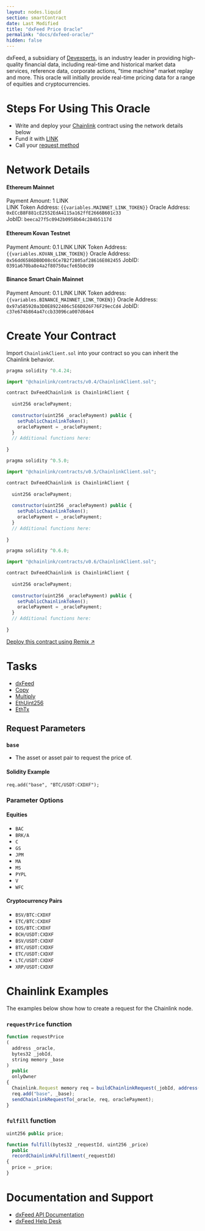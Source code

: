 ```yaml
---
layout: nodes.liquid
section: smartContract
date: Last Modified
title: "dxFeed Price Oracle"
permalink: "docs/dxfeed-oracle/"
hidden: false
---
```

dxFeed, a subsidiary of <a href="https://devexperts.com" target="_blank">Devexperts</a>, is an industry leader in providing high-quality financial data, including real-time and historical market data services, reference data, corporate actions, "time machine" market replay and more. This oracle will initially provide real-time pricing data for a range of equities and cryptocurrencies.  

# Steps For Using This Oracle

- Write and deploy your [Chainlink](../example-walkthrough) contract using the network details below
- Fund it with [LINK](../link-token-contracts)
- Call your [request method](#section-chainlink-examples)

# Network Details

#### Ethereum Mainnet
Payment Amount: 1 LINK  
LINK Token Address: `{{variables.MAINNET_LINK_TOKEN}}` 
Oracle Address: `0xECcB8F881cE2552EdA4115a162ffE2666B601c33`  
JobID: `beeca27f5c0942b0958b64c284b5117d`  

#### Ethereum Kovan Testnet
Payment Amount: 0.1  LINK
LINK Token Address: `{{variables.KOVAN_LINK_TOKEN}}`
Oracle Address: `0x56dd6586DB0D08c6Ce7B2f2805af28616E082455`
JobID: `0391a670ba8e4a2f80750acfe65b0c89`

#### Binance Smart Chain Mainnet
Payment Amount: 0.1 LINK
LINK Token address:`{{variables.BINANCE_MAINNET_LINK_TOKEN}}`
Oracle Address: `0x97a585920a3D0E8922406c5E6D826F76F29ecCd4`
JobID: `c37e674b864a47ccb33096ca007d64e4`

# Create Your Contract

Import `ChainlinkClient.sol` into your contract so you can inherit the Chainlink behavior.

```javascript Solidity 4
pragma solidity ^0.4.24;

import "@chainlink/contracts/v0.4/ChainlinkClient.sol";

contract DxFeedChainlink is ChainlinkClient {
  
  uint256 oraclePayment;
  
  constructor(uint256 _oraclePayment) public {
    setPublicChainlinkToken();
    oraclePayment = _oraclePayment;
  }
  // Additional functions here:
  
}
```
```javascript Solidity 5
pragma solidity ^0.5.0;

import "@chainlink/contracts/v0.5/ChainlinkClient.sol";

contract DxFeedChainlink is ChainlinkClient {
  
  uint256 oraclePayment;
  
  constructor(uint256 _oraclePayment) public {
    setPublicChainlinkToken();
    oraclePayment = _oraclePayment;
  }
  // Additional functions here:
  
}
```
```javascript Solidity 6
pragma solidity ^0.6.0;

import "@chainlink/contracts/v0.6/ChainlinkClient.sol";

contract DxFeedChainlink is ChainlinkClient {
  
  uint256 oraclePayment;
  
  constructor(uint256 _oraclePayment) public {
    setPublicChainlinkToken();
    oraclePayment = _oraclePayment;
  }
  // Additional functions here:
  
}
```

<div class="row text-center center">
  <div class="col-xs-12 col-md-12">
  <a href="https://remix.ethereum.org/#version=soljson-v0.6.7+commit.b8d736ae.js&optimize=false&evmVersion=null&gist=f4cf631362b18c98b73db158c414a9d5" target="_blank" class="cl-button--ghost solidity-tracked">Deploy this contract using Remix ↗</a>
  </div>
</div>

# Tasks
* <a href="https://market.link/adapters/5b85b098-6b1b-4613-aaaf-1d8d2d71a34f" target="_blank">dxFeed</a>
* [Copy](../adapters#copy)
* [Multiply](../adapters#multiply)
* [EthUint256](../adapters#ethuint256)
* [EthTx](../adapters#ethtx)

## Request Parameters
### `base`
- The asset or asset pair to request the price of.
#### Solidity Example
`req.add("base", "BTC/USDT:CXDXF");`

### Parameter Options

#### Equities

- `BAC` 
- `BRK/A`
- `C`
- `GS`
- `JPM`
- `MA`
- `MS`
- `PYPL`
- `V`
- `WFC`

#### Cryptocurrency Pairs
- `BSV/BTC:CXDXF`
- `ETC/BTC:CXDXF`
- `EOS/BTC:CXDXF`
- `BCH/USDT:CXDXF`
- `BSV/USDT:CXDXF`
- `BTC/USDT:CXDXF`
- `ETC/USDT:CXDXF`
- `LTC/USDT:CXDXF`
- `XRP/USDT:CXDXF`

# Chainlink Examples

The examples below show how to create a request for the Chainlink node.

### `requestPrice` function

```javascript
function requestPrice
(
  address _oracle,
  bytes32 _jobId,
  string memory _base
) 
  public 
  onlyOwner 
{
  Chainlink.Request memory req = buildChainlinkRequest(_jobId, address(this), this.fulfill.selector);
  req.add("base", _base);
  sendChainlinkRequestTo(_oracle, req, oraclePayment);
}
```
### `fulfill` function

```javascript
uint256 public price;

function fulfill(bytes32 _requestId, uint256 _price)
  public
  recordChainlinkFulfillment(_requestId)
{
  price = _price;
}
```

# Documentation and Support
- <a href="https://www.dxfeed.com/api-documentation" target="_blank">dxFeed API Documentation</a>
- <a href="https://dxfeed-retail.zendesk.com/hc/en-us/requests/new" target="_blank">dxFeed Help Desk</a>